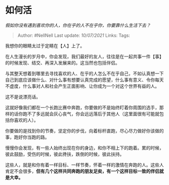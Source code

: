 # 如何活
*假如你没有遇到喜欢你的人，你在乎的人不在乎你，你要靠什么生活下去？*

> Author: #NellNell
Last update: *10/07/2021*
Links:
Tags:

我想你的眼睛太过于定睛在【人】上了。

在人生漫长的岁月中，你会发现，我们最好的友人，往往是在一起共事一件【事】的时候发现、结交、再深入发展来的。这当然也包括伴侣。

与其整天想着到哪里去寻找喜欢的人、在乎的人怎么不在乎自己，不如认真想一下自己到底应该做什么、对什么事有想要认真完成的愿望，什么事有意义、令你每天不虚度，什么事对人和社会产生正面影响、让你成为一个对这个世界有益的人。

这不是说漂亮话。

这就好像我们都在一个长跑比赛中奔跑，你要做的不是始终盯着你周围的选手，那样的话你跑不了多远就会灰心丧气，你会远远落后于其他人（这里面很有可能就包括你喜欢的人）。

你要做的是找到你的节奏，坚定你的步伐，向着标杆直跑，尽心尽力做好你该做的事，跑好你当跑的路。

慢慢你会发现，有一些人始终出现在你的身边，和你不相上下的跑着。累的时候，彼此鼓励，受伤的时候，彼此搀扶，跌倒的时候，彼此扶持。

这些人，就是和你有着一样目标、一样节奏，怀着一样的激情在奔跑的人。这些人肯定不会很多，**但有几个这样共同奔跑的朋友足矣，有一个这样目标一致的伴侣就是大幸。**

